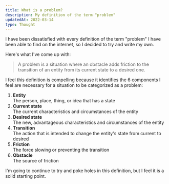```yaml
---
title: What is a problem?
description: My definition of the term "problem"
updatedAt: 2022-03-14
type: Thought
---
```


I have been dissatisfied with every definition of the term "problem" I have been able to find on the internet, so I decided to try and write my own.

Here's what I've come up with:

> A problem is a situation where an obstacle adds friction to the transition of an entity from its current state to a desired one.

I feel this definition is compelling because it identifies the 6 components I feel are necessary for a situation to be categorized as a problem:

1. **Entity** <br>The person, place, thing, or idea that has a state
2. **Current state** <br>The current characteristics and circumstances of the entity
3. **Desired state** <br>The new, advantageous characteristics and circumstances of the entity
4. **Transition** <br>The action that is intended to change the entity's state from current to desired 
5. **Friction** <br>The force slowing or preventing the transition
6. **Obstacle** <br>The source of friction 

I'm going to continue to try and poke holes in this definition, but I feel it is a solid starting point. 